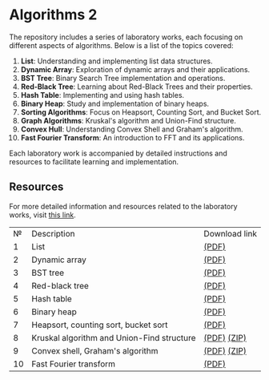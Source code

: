 # Algorithms 2

The repository includes a series of laboratory works, each focusing on different aspects of algorithms. Below is a list of the topics covered:

1. **List**: Understanding and implementing list data structures.
2. **Dynamic Array**: Exploration of dynamic arrays and their applications.
3. **BST Tree**: Binary Search Tree implementation and operations.
4. **Red-Black Tree**: Learning about Red-Black Trees and their properties.
5. **Hash Table**: Implementing and using hash tables.
6. **Binary Heap**: Study and implementation of binary heaps.
7. **Sorting Algorithms**: Focus on Heapsort, Counting Sort, and Bucket Sort.
8. **Graph Algorithms**: Kruskal's algorithm and Union-Find structure.
9. **Convex Hull**: Understanding Convex Shell and Graham's algorithm.
10. **Fast Fourier Transform**: An introduction to FFT and its applications.

Each laboratory work is accompanied by detailed instructions and resources to facilitate learning and implementation.

## Resources
For more detailed information and resources related to the laboratory works, visit [this link](http://wikizmsi.zut.edu.pl/wiki/A2/L?imoppppppphlfcba).

<div align="center">
<table>
  <tr>
    <td>№</td>
    <td>Description</td>
    <td>Download link</td>
  </tr>
  <tr>
    <td>1</td>
    <td>List</td>
    <td><a href="http://wikizmsi.zut.edu.pl/uploads/2/22/Pklesk_linked_list.pdf" target="_blank">(PDF)</a></td>
  </tr>
  <tr>
    <td>2</td>
    <td>Dynamic array</td>
    <td><a href="http://wikizmsi.zut.edu.pl/uploads/2/24/Pklesk_dynamic_array.pdf" target="_blank">(PDF)</a></td>
  </tr>
  <tr>
    <td>3</td>
    <td>BST tree </td>
    <td><a href="http://wikizmsi.zut.edu.pl/uploads/a/a8/Pklesk_binary_search_tree.pdf" target="_blank">(PDF)</a></td>
  </tr>
  <tr>
    <td>4</td>
    <td>Red-black tree</td>
    <td><a href="http://wikizmsi.zut.edu.pl/uploads/1/19/Pklesk_red_black_tree.pdf" target="_blank">(PDF)</a></td>
  </tr>
  <tr>
    <td>5</td>
    <td>Hash table</td>
    <td><a href="http://wikizmsi.zut.edu.pl/uploads/4/40/Pklesk_hash_table.pdf" target="_blank">(PDF)</a></td>
  </tr>
  <tr>
    <td>6</td>
    <td>Binary heap</td>
    <td><a href="http://wikizmsi.zut.edu.pl/uploads/e/e4/Pklesk_binary_heap.pdf" target="_blank">(PDF)</a></td>
  </tr>
  <tr>
    <td>7</td>
    <td>Heapsort, counting sort, bucket sort</td>
    <td><a href="http://wikizmsi.zut.edu.pl/uploads/e/e0/Pklesk_counting_sorts.pdf" target="_blank">(PDF)</a></td>
  </tr>
  <tr>
    <td>8</td>
    <td>Kruskal algorithm and Union-Find structure</td>
    <td>
      <a href="http://wikizmsi.zut.edu.pl/uploads/2/2a/Pklesk_kruskal_union_find.pdf" target="_blank">(PDF)</a>
      <a href="http://wikizmsi.zut.edu.pl/uploads/8/87/Pklesk_kruskal_union_find.zip" target="_blank">(ZIP)</a>
    </td>
  </tr>
  <tr>
    <td>9</td>
    <td>Convex shell, Graham's algorithm</td>
    <td>
      <a href="http://wikizmsi.zut.edu.pl/uploads/a/ab/Pklesk_graham_scan.pdf" target="_blank">(PDF)</a>
      <a href="http://wikizmsi.zut.edu.pl/uploads/e/e8/Pklesk_graham_scan.zip" target="_blank">(ZIP)</a>
    </td>
  </tr>
  <tr>
    <td>10</td>
    <td>Fast Fourier transform</td>
    <td><a href="https://discord.js.org/#/" target="_blank">(PDF)</a></td>
  </tr>
</table>
</div>
